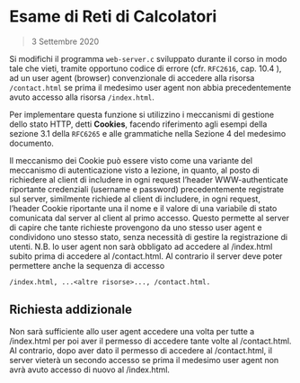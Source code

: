 # Esame di Reti di Calcolatori

> 3 Settembre 2020

Si modifichi il programma `web-server.c` sviluppato durante il corso in modo tale che vieti, tramite opportuno codice di errore (cfr. `RFC2616`, cap. 10.4 ), ad un user agent (browser) convenzionale di accedere alla risorsa `/contact.html` se prima il medesimo user agent non abbia precedentemente avuto accesso alla risorsa `/index.html`.

Per implementare questa funzione si utilizzino i meccanismi di gestione dello stato HTTP, detti __Cookies__, facendo riferimento agli esempi della sezione 3.1 della `RFC6265` e alle grammatiche nella Sezione 4 del medesimo documento.

Il meccanismo dei Cookie può essere visto come una variante del meccanismo di autenticazione visto a lezione, in quanto, al posto di richiedere al client di includere in ogni request l’header WWW-authenticate riportante credenziali (username e password) precedentemente registrate sul server, similmente richiede al client di includere, in ogni request, l’header Cookie riportante una il nome e il valore di una variabile di stato comunicata dal server al client al primo accesso. Questo permette al server di capire che tante richieste provengono da uno stesso user agent e condividono uno stesso stato, senza necessità di gestire la registrazione di utenti.
N.B. lo user agent non sarà obbligato ad accedere al /index.html subito prima di accedere al /contact.html. Al contrario il server deve poter permettere anche la sequenza di accesso

    /index.html, ...<altre risorse>..., /contact.html.
  
## Richiesta addizionale
  
Non sarà sufficiente allo user agent accedere una volta per tutte a /index.html per poi aver il permesso di accedere tante volte al /contact.html. Al contrario, dopo aver dato il permesso di accedere al /contact.html, il server vieterà un secondo accesso se prima il medesimo user agent non avrà avuto accesso di nuovo al /index.html.
